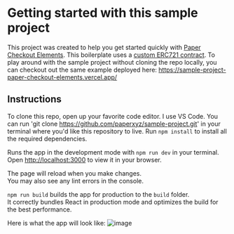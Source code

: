 # Getting started with this sample project

This project was created to help you get started quickly with [Paper Checkout Elements](https://docs.paper.xyz/docs/how-checkout-elements-work). This boilerplate uses a [custom ERC721 contract](https://github.com/paperxyz/custom-contract-ERC721). To play around with the sample project without cloning the repo locally, you can checkout out the same example deployed here: https://sample-project-paper-checkout-elements.vercel.app/

## Instructions

To clone this repo, open up your favorite code editor. I use VS Code. You can run 'git clone https://github.com/paperxyz/sample-project.git' in your terminal where you'd like this repository to live. Run `npm install` to install all the required dependencies.

Runs the app in the development mode with `npm run dev` in your terminal.
Open [http://localhost:3000](http://localhost:3000) to view it in your browser.

The page will reload when you make changes.\
You may also see any lint errors in the console.

`npm run build` builds the app for production to the `build` folder.\
It correctly bundles React in production mode and optimizes the build for the best performance.

Here is what the app will look like:
![image](https://user-images.githubusercontent.com/26000274/197034454-c85a5203-82b2-4602-9fc9-0f7eb80d2b6f.png)
